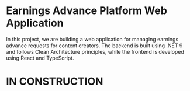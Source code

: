 # Earnings Advance Platform Web Application

In this project, we are building a web application for managing earnings advance requests for content creators. The backend is built using .NET 9 and follows Clean Architecture principles, while the frontend is developed using React and TypeScript.

# IN CONSTRUCTION